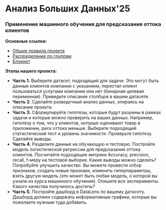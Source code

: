 # Анализ Больших Данных'25

### Применение машинного обучения для предсказания оттока клиентов

**Основные ссылки:**
- [Общие правила проекта](https://docs.google.com/document/d/1Q18z70nvgvRhj1HXFPofuX06iakWMYTbxHmSmqBwc0s/edit?tab=t.0)
- [Распределение по группам](https://docs.google.com/spreadsheets/d/1Thpa9EK3o98v0vVPh-P3kXcRTE55ue1JzlYRQvh1AUo/edit?gid=1049286438#gid=1049286438)
- [Блокнот](https://colab.research.google.com/drive/1WGhWUZ--4GDxovyxVMCXl5pGokLPbMao?usp=sharing)

**Этапы нашего проекта:**
* **Часть 1.** Выберите датасет, подходящий для задачи. Это могут быть данные клиентов компании с указанием, перестал клиент пользоваться услугами компании или нет (бинарная целевая переменная). Приведите описание столбцов в вашем датасете.
* **Часть 2.** Сделайте разведочный анализ данных, опираясь на описание проекта.
* **Часть 3.** Сформулируйте гипотезы, которые будут разумны в рамках задачи и которые можно проверить на ваших данных. Например, гипотезу о том, что у клиентов, которые оценивают товар в приложении, риск оттока меньше. Выберите подходящий статистический тест и уровень значимости. Проверьте гипотезу. Сделайте выводы.
* **Часть 4.** Разделите данные на обучающую и тестовую. Постройте модель логистической регрессии для предсказания оттока клиентов. Посчитайте подходящие метрики Accuracy, precision, recall, f-меру на тестовой выборке. Какие выводы можно сделать? Попробуйте улучшить качество.  Вы можете провести отбор признаков, создать новые признаки, изменить гиперпараметры, взять другую модель (это может быть любая модель, о которой вы узнали из курса машинного обучения). Опишите все эксперименты. Какого качества получилось достичь? 
* **Часть 5.** Постройте дашборд в DataLens по вашему датасету. Дашборд должен содержать информативные графики, которые вы пожелаете нужным туда добавить.